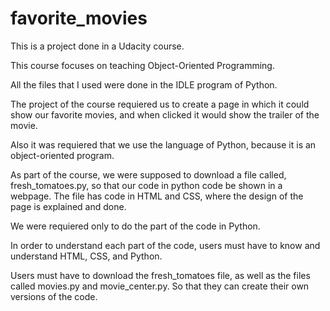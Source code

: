 # favorite_movies
This is a project done in a Udacity course.

This course focuses on teaching Object-Oriented Programming.

All the files that I used were done in the IDLE program of Python.

The project of the course requiered us to create a page in which it could show our favorite movies, and when clicked it would
show the trailer of the movie.

Also it was requiered that we use the language of Python, because it is an object-oriented program. 

As part of the course, we were supposed to download a file called, fresh_tomatoes.py, so that our code in python code be shown
in a webpage. The file has code in HTML and CSS, where the design of the page is explained and done. 

We were requiered only to do the part of the code in Python. 

In order to understand each part of the code, users must have to know and understand HTML, CSS, and Python. 

Users must have to download the fresh_tomatoes file, as well as the files called movies.py and movie_center.py. So that they 
can create their own versions of the code.
